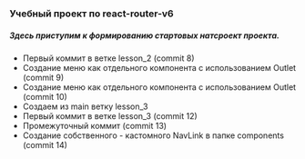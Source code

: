 ### Учебный проект по react-router-v6
##### Здесь приступим к формированию стартовых натсроект проекта. 
* Первый коммит в ветке lesson_2 (commit 8)
* Создание меню как отдельного компонента с использованием Outlet  (commit 9)
* Создание меню как отдельного компонента с использованием Outlet  (commit 10)
* Создаем из main ветку lesson_3
* Первый коммит в ветке lesson_3 (commit 12)
* Промежуточный коммит (commit 13)
* Создание собственного - кастомного NavLink в папке components (commit 14)